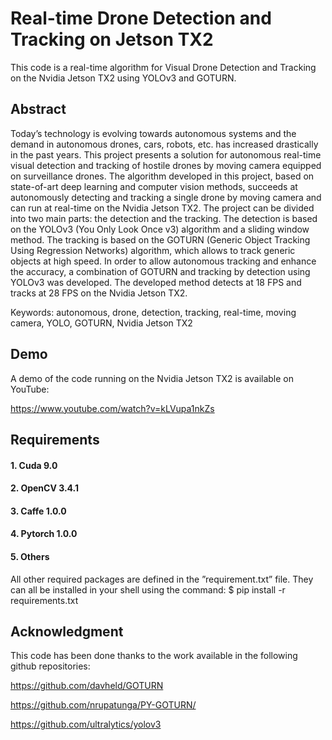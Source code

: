# Real-time Drone Detection and Tracking on Jetson TX2
This code is a real-time algorithm for Visual Drone Detection and Tracking on the Nvidia Jetson TX2 using YOLOv3 and GOTURN. 
## Abstract

Today’s technology is evolving towards autonomous systems and the demand in autonomous drones, cars, robots, etc. has increased drastically in the past years. This project presents a solution for autonomous real-time visual detection and tracking of hostile drones by moving camera equipped on surveillance drones.  The algorithm developed in this project, based on state-of-art deep learning and computer vision methods, succeeds at autonomously detecting and tracking a single drone by moving camera and can run at real-time on the Nvidia Jetson TX2.  The project can be divided into two main parts:  the detection and the tracking.  The detection is based on the YOLOv3 (You Only Look Once v3) algorithm and a sliding window method.  The tracking is based on the GOTURN (Generic Object Tracking Using Regression Networks) algorithm, which allows to track generic objects at high speed.  In order to allow autonomous tracking and enhance the accuracy, a combination of GOTURN and tracking by detection using YOLOv3 was developed.  The developed method detects at 18 FPS and tracks at 28 FPS on the Nvidia Jetson TX2.

Keywords: autonomous, drone, detection, tracking, real-time, moving camera, YOLO,  GOTURN, Nvidia Jetson TX2


## Demo 

A demo of the code running on the Nvidia Jetson TX2 is available on YouTube:

https://www.youtube.com/watch?v=kLVupa1nkZs

## Requirements 

#### 1. Cuda 9.0

#### 2. OpenCV 3.4.1

#### 3. Caffe 1.0.0

#### 4. Pytorch 1.0.0

#### 5. Others
All other required packages are defined in the ”requirement.txt” file. They can all be installed in your shell using the command: 
$ pip install -r requirements.txt

## Acknowledgment 
This code has been done thanks to the work available in the following github repositories:

https://github.com/davheld/GOTURN

https://github.com/nrupatunga/PY-GOTURN/

https://github.com/ultralytics/yolov3




